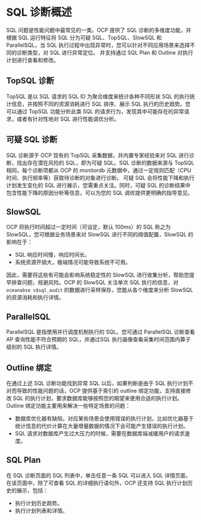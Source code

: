 # SQL 诊断概述

SQL 问题是性能问题中最常见的一类。OCP 提供了 SQL 诊断的多维度功能，并根据 SQL 运行特征将 SQL 分为可疑 SQL、TopSQL、SlowSQL 和 ParallelSQL，当 SQL 执行过程中出现异常时，您可以针对不同应用场景来选择不同的诊断类型，对 SQL 进行异常定位。 并支持通过 SQL Plan 和 Outline 对执行计划进行查看和修改。

## TopSQL 诊断

TopSQL 是以 SQL 请求的 SQL ID 为聚合维度来统计各种不同形状 SQL 的执行统计信息，并按照不同的资源消耗进行 SQL 排序、展示 SQL 执行的历史趋势。您可以通过 TopSQL 功能分析此类 SQL 的请求行为，发现其中可能存在的异常请求，或者有针对性地对 SQL 进行性能调优分析。

## 可疑 SQL 诊断

SQL 诊断源于 OCP 现有的 TopSQL 采集数据，并内置专家经验来对 SQL 进行诊断，找出存在潜在风险的 SQL，即为可疑 SQL。SQL 诊断的数据来源与 TopSQL 相同，每个诊断项都从 OCP 的 monitordb 元数据中，通过一定规则匹配（CPU 时间、执行频率等）获取待诊断的对象进行诊断。
可疑 SQL 会将性能下降和执行计划发生变化的 SQL 进行展示，您需重点关注。同时，可疑 SQL 的诊断结果中包含性能下降的原因分析等信息，可以为您的 SQL 调优提供更明确的指导意见。

## SlowSQL

OCP 将执行时间超过一定时间（可设定，默认 100ms）的 SQL 称之为 SlowSQL，您可根据业务场景来对 SlowSQL 进行不同的阈值配置，SlowSQL 的影响在于：

* SQL 响应时间慢，响应时间长。
* 系统资源开销大，极端情况可能导致系统不可用。

因此，需要将这些有可能会影响系统稳定性的 SlowSQL 进行收集分析，帮助您提早排查问题，规避风险。OCP 的 SlowSQL 关注单次 SQL 执行的信息，对 `oceanabse v$sql_audit` 的数据进行采样保存，您能从各个维度来分析 SlowSQL 的资源消耗和执行详情。

## ParallelSQL

ParallelSQL 是指使用并行调度机制执行的 SQL。您可通过 ParallelSQL 诊断查看 AP 查询性能不符合预期的 SQL，并通过SQL 执行画像查看采集时间范围内算子级别的 SQL 执行详情。

## Outline 绑定

在通过上述 SQL 诊断功能找到异常 SQL 以后，如果判断是由于 SQL 执行计划不对而导致的性能问题的话，OCP 提供基于索引的 outline 绑定功能，支持直接修改 SQL 的执行计划，要求数据库能够按照您的期望来使用合适的执行计划。
Outline 绑定功能主要用来解决一些特定场景的问题：

* 数据库优化器有缺陷，对应某些场景会使用错误的执行计划，比如优化器基于统计信息的代价计算在大量增量数据的情况下会可能产生错误的执行计划。
* SQL 请求对数据库产生过大压力的时候，需要在数据库端减缓用户的请求速度。

## SQL Plan

在 SQL 诊断页面的 SQL 列表中，单击任意一条 SQL 可以进入 SQL 详情页面，在该页面中，除了可查看 SQL 的详细执行语句外，OCP 还支持 SQL 执行计划历史的展示，包括：

* 执行计划历史趋势。
* 执行计划列表和详情。
